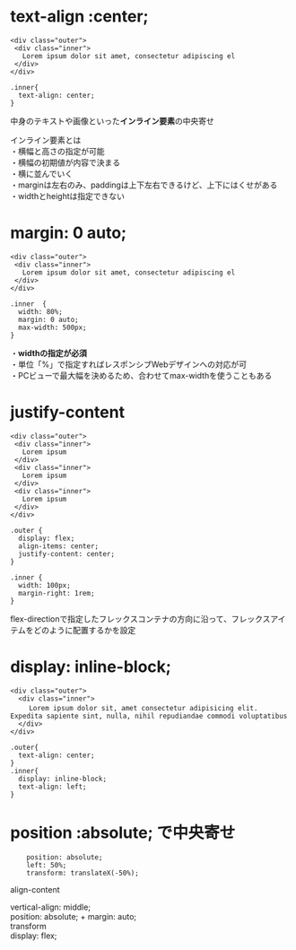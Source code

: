  # text-align :center;
 
 ```
 <div class="outer">
  <div class="inner">
    Lorem ipsum dolor sit amet, consectetur adipiscing el
  </div>
</div>
```
```
.inner{
  text-align: center;
}
```

中身のテキストや画像といった**インライン要素**の中央寄せ  

インライン要素とは  
・横幅と高さの指定が可能  
・横幅の初期値が内容で決まる  
・横に並んでいく  
・marginは左右のみ、paddingは上下左右できるけど、上下にはくせがある  
・widthとheightは指定できない  

# margin: 0 auto;

 
 ```
 <div class="outer">
  <div class="inner">
    Lorem ipsum dolor sit amet, consectetur adipiscing el
  </div>
</div>
```
```
.inner  {
  width: 80%;
  margin: 0 auto;
  max-width: 500px;
}
```
・**widthの指定が必須**   
・単位「%」で指定すればレスポンシブWebデザインへの対応が可   
・PCビューで最大幅を決めるため、合わせてmax-widthを使うこともある  

 
 # justify-content 
 
 ```
 <div class="outer">
  <div class="inner">
    Lorem ipsum
  </div>
  <div class="inner">
    Lorem ipsum
  </div>
  <div class="inner">
    Lorem ipsum
  </div>
</div>

```
```
.outer {
  display: flex;
  align-items: center;
  justify-content: center;
}

.inner {
  width: 100px;
  margin-right: 1rem;
}
```
 
flex-directionで指定したフレックスコンテナの方向に沿って、フレックスアイテムをどのように配置するかを設定  

# display: inline-block;  

```
<div class="outer">
  <div class="inner">
   　Lorem ipsum dolor sit, amet consectetur adipisicing elit. Expedita sapiente sint, nulla, nihil repudiandae commodi voluptatibus 
  </div>
</div>
```
```
.outer{
  text-align: center;
}
.inner{
  display: inline-block;
  text-align: left;
}
```

# position :absolute; で中央寄せ

```
    position: absolute;
    left: 50%;
    transform: translateX(-50%);
```

align-content  
 
vertical-align: middle;  
position: absolute; + margin: auto;  
 transform  
 display: flex;  
